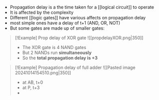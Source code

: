 - Propagation delay is a the time taken for a [[logical circuit]] to operate
- It is affected by the complexity 
- Different [[logic gates]] have various affects on propagation delay
- most simple ones have a delay of t+1 (AND, OR, NOT)
- But some gates are made up of smaller gates:

> [!Example] Prop delay of XOR gate
> ![[propdelayXOR.png|350]]
> - The XOR gate is 4 NAND gates
> - But 2 NANDs run **simultaneously**
> - So the **total propagation delay is +3**


> [!Example] Propagation delay of full adder
> ![[Pasted image 20241014154510.png|350]]
> - at AB, t+0
> - at P, t+3
> - 
